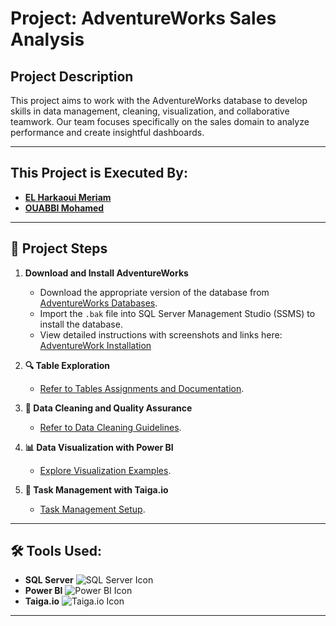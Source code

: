 # Project: AdventureWorks Sales Analysis 

## Project Description  
This project aims to work with the AdventureWorks database to develop skills in data management, cleaning, visualization, and collaborative teamwork. Our team focuses specifically on the sales domain to analyze performance and create insightful dashboards.  

---

## This Project is Executed By:  
- **[EL Harkaoui Meriam](https://github.com/mouabbi)**  
- **[OUABBI Mohamed](https://github.com/meriamelharkaoui)**  

---

## 📝 Project Steps  

1. **Download and Install AdventureWorks**  
   - Download the appropriate version of the database from [AdventureWorks Databases](https://learn.microsoft.com/en-us/sql/samples/adventureworks-install-configure).  
   - Import the `.bak` file into SQL Server Management Studio (SSMS) to install the database.  
   - View detailed instructions with screenshots and links here: [AdventureWork Installation](Documentation/AdventureWorksInstallation.md)

2. **🔍 Table Exploration**  
   - [Refer to Tables Assignments and Documentation](Documentation/TablesExploration.md).  

3. **🧹 Data Cleaning and Quality Assurance**  
   - [Refer to Data Cleaning Guidelines](Documentation/DataCleaning.md).  

4. **📊 Data Visualization with Power BI**  
   - [Explore Visualization Examples](Documentation/DataVisualization.md).  

5. **📅 Task Management with Taiga.io**  
   - [Task Management Setup](Documentation/TaskManagement.md).

---

## 🛠️ Tools Used:  

- **SQL Server** ![SQL Server Icon](https://img.icons8.com/color/48/000000/microsoft-sql-server.png)  
- **Power BI** ![Power BI Icon](https://img.icons8.com/ios-filled/50/000000/power-bi.png)  
- **Taiga.io** ![Taiga.io Icon](https://img.icons8.com/ios-filled/50/000000/taiga.png)

---
